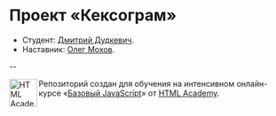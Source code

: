 # Проект «Кексограм»

* Студент: [Дмитрий Дудкевич](https://htmlacademy.ru/profile/id35690).
* Наставник: [Олег Мохов](https://htmlacademy.ru/profile/id44563).


--

<a href="https://htmlacademy.ru/js_intensive"><img align="left" width="50" height="50" title="HTML Academy" src="https://htmlacademy.ru/static/img/logo-github.svg"></a>

Репозиторий создан для обучения на интенсивном онлайн-курсе «[Базовый JavaScript](https://htmlacademy.ru/js_intensive)» от [HTML Academy](https://htmlacademy.ru).
